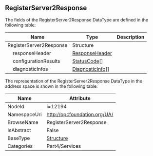 <!-- datatype -->
## RegisterServer2Response
  
<!-- end of description -->
The fields of the RegisterServer2Response DataType are defined in the following table:  

|Name|Type|Description|
|---|---|---|
|RegisterServer2Response|Structure||
|&nbsp;&nbsp;&nbsp;&nbsp;responseHeader|[ResponseHeader](../../../Part4/Services/ResponseHeader/readme.md)||
|&nbsp;&nbsp;&nbsp;&nbsp;configurationResults|[StatusCode](../../../Part4/DataTypes/StatusCode/readme.md)[]||
|&nbsp;&nbsp;&nbsp;&nbsp;diagnosticInfos|[DiagnosticInfo](../../../Part4/DataTypes/DiagnosticInfo/readme.md)[]||

The representation of the RegisterServer2Response DataType in the address space is shown in the following table:  

|Name|Attribute|
|---|---|
|NodeId|i=12194|
|NamespaceUri|http://opcfoundation.org/UA/|
|BrowseName|RegisterServer2Response|
|IsAbstract|False|
|BaseType|[Structure](../../../Part3/DataTypes/Structure/readme.md)|
|Categories|Part4/Services|

